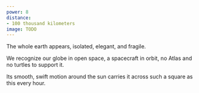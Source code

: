 ```yaml
---
power: 8
distance:
- 100 thousand kilometers
image: TODO
---
```

The whole earth appears, isolated, elegant, and fragile.

We recognize our globe in open space, a spacecraft in orbit, no Atlas and no turtles to support it.

Its smooth, swift motion around the sun carries it across such a square as this every hour.
